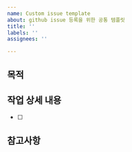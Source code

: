 ```yaml
---
name: Custom issue template
about: github issue 등록을 위한 공통 템플릿
title: ''
labels: ''
assignees: ''

---
```


## 목적
>

## 작업 상세 내용
- [ ]

## 참고사항
